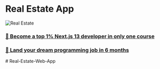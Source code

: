 # Real Estate App

![Real Estate](https://i.ibb.co/jTW4bFC/image.png)

### [🌟 Become a top 1% Next.js 13 developer in only one course](https://jsmastery.pro/next13)
### [🚀 Land your dream programming job in 6 months](https://jsmastery.pro/masterclass)
#   R e a l - E s t a t e - W e b - A p p  
 